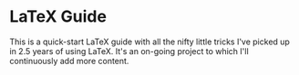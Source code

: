 # LaTeX Guide

This is a quick-start LaTeX guide with all the nifty little tricks I've picked up in 2.5 years of using LaTeX. It's an on-going project to which I'll continuously add more content.
